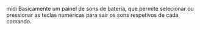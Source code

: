 midi
Basicamente um painel de sons de bateria, que permite selecionar ou pressionar as teclas numéricas para sair os sons respetivos de cada comando.
